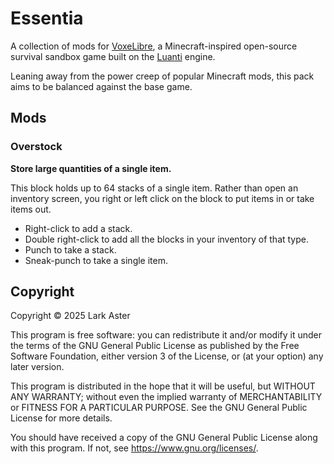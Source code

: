 # Essentia

A collection of mods for
[VoxeLibre](https://content.luanti.org/packages/Wuzzy/mineclone2/), a
Minecraft-inspired open-source survival sandbox game built on the
[Luanti](https://www.luanti.org/) engine.

Leaning away from the power creep of popular Minecraft mods, this pack aims to
be balanced against the base game.

## Mods

### Overstock

**Store large quantities of a single item.**

This block holds up to 64 stacks of a single item. Rather than open an
inventory screen, you right or left click on the block to put items in or take
items out.

- Right-click to add a stack.
- Double right-click to add all the blocks in your inventory of that type.
- Punch to take a stack.
- Sneak-punch to take a single item.

## Copyright

Copyright © 2025 Lark Aster

This program is free software: you can redistribute it and/or modify it under
the terms of the GNU General Public License as published by the Free Software
Foundation, either version 3 of the License, or (at your option) any later
version.

This program is distributed in the hope that it will be useful, but WITHOUT ANY
WARRANTY; without even the implied warranty of MERCHANTABILITY or FITNESS FOR A
PARTICULAR PURPOSE. See the GNU General Public License for more details.

You should have received a copy of the GNU General Public License along with
this program. If not, see <https://www.gnu.org/licenses/>.

